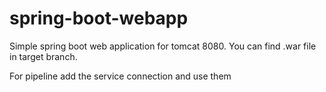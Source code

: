 # spring-boot-webapp
Simple spring boot web application for tomcat 8080. You can find .war file in target branch.

For pipeline add the service connection and use them